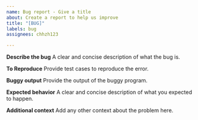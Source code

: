 ```yaml
---
name: Bug report - Give a title
about: Create a report to help us improve
title: "[BUG]"
labels: bug
assignees: chhzh123

---
```


**Describe the bug**
A clear and concise description of what the bug is.

**To Reproduce**
Provide test cases to reproduce the error.

**Buggy output**
Provide the output of the buggy program.

**Expected behavior**
A clear and concise description of what you expected to happen.

**Additional context**
Add any other context about the problem here.
